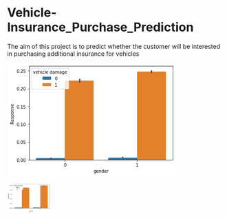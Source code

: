 # Vehicle-Insurance_Purchase_Prediction
The aim of this project  is to predict whether the customer will be interested in purchasing additional insurance for vehicles

![](/vehicle%20damage%20vs%20target%20variable.png)

<img src="/vehicle%20damage%20vs%20target%20variable.png" width="100">
